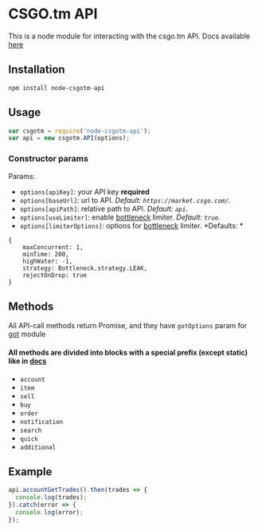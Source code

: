 # CSGO.tm API

This is a node module for interacting with the csgo.tm API.
Docs available [here](https://csgo.tm/docs/)

## Installation

`npm install node-csgotm-api`

## Usage

```javascript
var csgotm = require('node-csgotm-api');
var api = new csgotm.API(options);
```

### Constructor params
Params:
- `options[apiKey]`: your API key **required**
- `options[baseUrl]`: url to API. *Default: `https://market.csgo.com/`.*
- `options[apiPath]`: relative path to API. *Default: `api`.*
- `options[useLimiter]`: enable [bottleneck](https://github.com/SGrondin/bottleneck) limiter. *Default: `true`.*
- `options[limiterOptions]`: options for [bottleneck](https://github.com/SGrondin/bottleneck) limiter. *Defaults: *
```
{
    maxConcurrent: 1,
    minTime: 200,
    highWater: -1,
    strategy: Bottleneck.strategy.LEAK,
    rejectOnDrop: true
}
```

## Methods

All API-call methods return Promise, and they have `gotOptions` param for [got](https://github.com/sindresorhus/got) module
#### All methods are divided into blocks with a special prefix (except static) like in [docs](https://csgo.tm/docs/)
- `account`
- `item`
- `sell`
- `buy`
- `order`
- `notification`
- `search`
- `quick`
- `additional`

## Example

```javascript
api.accountGetTrades().then(trades => {
  console.log(trades);
}).catch(error => {
  console.log(error);
});
```
